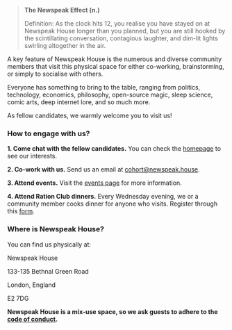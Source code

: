 > **The Newspeak Effect (n.)**
> 
> Definition: As the clock hits 12, you realise you have stayed on at Newspeak House longer than you planned, but you are still hooked by the scintillating conversation, contagious laughter, and dim-lit lights swirling altogether in the air. 

A key feature of Newspeak House is the numerous and diverse community members that visit this physical space for either co-working, brainstorming, or simply to socialise with others. 

Everyone has something to bring to the table, ranging from politics, technology, economics, philosophy, open-source magic, sleep science, comic arts, deep internet lore, and so much more. 

As fellow candidates, we warmly welcome you to visit us! 

### How to engage with us?

**1. Come chat with the fellow candidates.** You can check the [homepage](https://2024.newspeak.house/) to see our interests.

**2. Co-work with us.** Send us an email at [cohort@newspeak.house](mailto:cohort@newspeak.house).

**3. Attend events.** Visit the [events page](https://newspeak.house/events) for more information. 

**4. Attend Ration Club dinners.** Every Wednesday evening, we or a community member cooks dinner for anyone who visits. Register through this [form](https://docs.google.com/forms/d/e/1FAIpQLSed58owWTnOqYI-zWoabBnayGZN9Yo0FXq-oqs-DzM3HuxdcA/viewform).

### Where is Newspeak House?

You can find us physically at:

Newspeak House

133-135 Bethnal Green Road

London, England

E2 7DG

**Newspeak House is a mix-use space, so we ask guests to adhere to the [code of conduct](https://2024.newspeak.house/code_of_conduct).**
